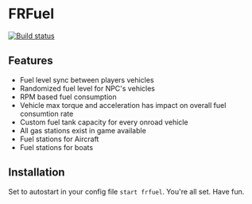 # FRFuel

[![Build status](https://ci.appveyor.com/api/projects/status/vupxr6p40fgncl4w?svg=true)](https://ci.appveyor.com/project/thers)

## Features

- Fuel level sync between players vehicles
- Randomized fuel level for NPC's vehicles
- RPM based fuel consumption
- Vehicle max torque and acceleration has impact on overall fuel consumtion rate
- Custom fuel tank capacity for every onroad vehicle
- All gas stations exist in game available
- Fuel stations for Aircraft
- Fuel stations for boats

## Installation

Set to autostart in your config file `start frfuel`.
You're all set. Have fun.

